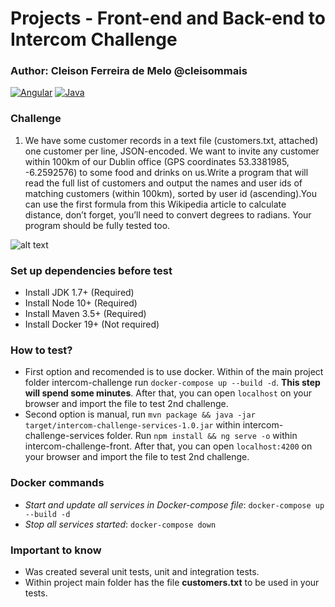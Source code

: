 # Projects - Front-end and Back-end to Intercom Challenge

### Author: Cleison Ferreira de Melo @cleisommais

[![Angular](https://img.shields.io/badge/Angular-8.0.0-DD0031.svg)](https://angular.io/)
[![Java](https://img.shields.io/badge/Java-7.0-A41F16.svg)](https://www.java.com/)

### Challenge

1. We have some customer records in a text file (customers.txt, attached) one customer per line, JSON-encoded. We want to invite any customer within 100km of our Dublin office (GPS coordinates 53.3381985, -6.2592576) to some food and drinks on us.Write a program that will read the full list of customers and output the names and user ids of matching customers (within 100km), sorted by user id (ascending).You can use the first formula from this Wikipedia article to calculate distance, don’t forget, you’ll need to convert degrees to radians. Your program should be fully tested too.

![alt text](https://photos.google.com/share/AF1QipP3WF8fDPa4MHa_H8lP4fk1KLon3ZkcpZcjZahMTblwxGg51yegO_m0yrn8NdX8uQ/photo/AF1QipNE9I1nXJLfpRanH7i3kURgXsXSVq8KwvdOdsMj?key=ZUJlaklMMjE3VGVyZ3UxZ3E3akhOdHZ3aUt4QXBB)

### Set up dependencies before test
* Install JDK 1.7+ (Required)
* Install Node 10+ (Required)
* Install Maven 3.5+ (Required)
* Install Docker 19+ (Not required)

### How to test?

* First option and recomended is to use docker. Within of the main project folder intercom-challenge run `docker-compose up --build -d`. **This step will spend some minutes**. After that, you can open `localhost` on your browser and import the file to test 2nd challenge.
* Second option is manual, run `mvn package && java -jar target/intercom-challenge-services-1.0.jar` within intercom-challenge-services folder. Run `npm install && ng serve -o` within intercom-challenge-front. After that, you can open `localhost:4200` on your browser and import the file to test 2nd challenge.

### Docker commands
- *Start and update all services in Docker-compose file*: `docker-compose up --build -d`
- *Stop all services started*: `docker-compose down`

### Important to know
- Was created several unit tests, unit and integration tests. 
- Within project main folder has the file **customers.txt** to be used in your tests.


